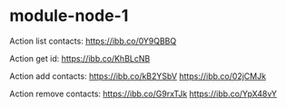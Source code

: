 # module-node-1
Action list contacts:
https://ibb.co/0Y9QBBQ

Action get id:
https://ibb.co/KhBLcNB

Action add contacts:
https://ibb.co/kB2YSbV
https://ibb.co/02jCMJk

Action remove contacts:
https://ibb.co/G9rxTJk
https://ibb.co/YpX48vY